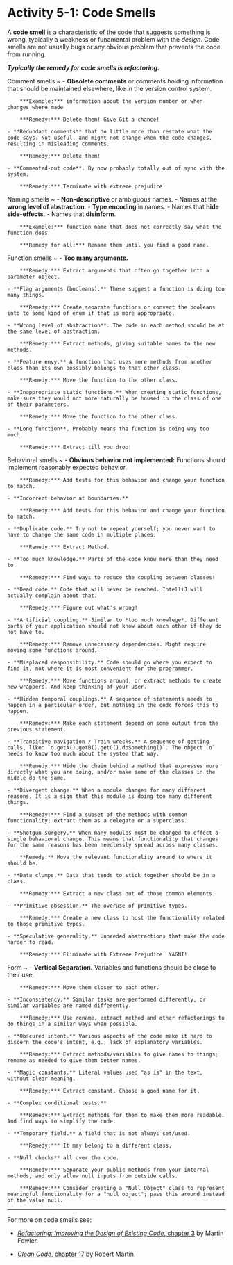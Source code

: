 # Activity 5-1: Code Smells

A **code smell** is a characteristic of the code that suggests something is wrong, typically a weakness or funamental problem with the *design*.  Code smells are not usually bugs or any obvious problem that prevents the code from running.  

***Typically the remedy for code smells is refactoring.***

Comment smells
  ~ - **Obsolete comments** or comments holding information that should be maintained elsewhere, like in the version control system. 

        ***Example:*** information about the version number or when changes where made

        ***Remedy:*** Delete them! Give Git a chance!

    - **Redundant comments** that do little more than restate what the code says. Not useful, and might not change when the code changes, resulting in misleading comments.

        ***Remedy:*** Delete them!

    - **Commented-out code**. By now probably totally out of sync with the system.

        ***Remedy:*** Terminate with extreme prejudice!

Naming smells
  ~ - **Non-descriptive** or ambiguous names.
    - Names at the **wrong level of abstraction**.
    - **Type encoding** in names.
    - Names that **hide side-effects**.
    - Names that **disinform**.

        ***Example:*** function name that does not correctly say what the function does

        ***Remedy for all:*** Rename them until you find a good name.

Function smells
  ~ - **Too many arguments.**

        ***Remedy:*** Extract arguments that often go together into a parameter object. 

    - **Flag arguments (booleans).** These suggest a function is doing too many things.

        ***Remedy:*** Create separate functions or convert the booleans into to some kind of enum if that is more appropriate.

    - **Wrong level of abstraction**. The code in each method should be at the same level of abstraction.

        ***Remedy:*** Extract methods, giving suitable names to the new methods.

    - **Feature envy.** A function that uses more methods from another class than its own possibly belongs to that other class.

        ***Remedy:*** Move the function to the other class.

    - **Inappropriate static functions.** When creating static functions, make sure they would not more naturally be housed in the class of one of their parameters.

        ***Remedy:*** Move the function to the other class.

    - **Long function**. Probably means the function is doing way too much.

        ***Remedy:*** Extract till you drop!

Behavioral smells
  ~ - **Obvious behavior not implemented:** Functions should implement reasonably expected behavior.

        ***Remedy:*** Add tests for this behavior and change your function to match.

    - **Incorrect behavior at boundaries.**

        ***Remedy:*** Add tests for this behavior and change your function to match.

    - **Duplicate code.** Try not to repeat yourself; you never want to have to change the same code in multiple places.

        ***Remedy:*** Extract Method.

    - **Too much knowledge.** Parts of the code know more than they need to.

        ***Remedy:*** Find ways to reduce the coupling between classes!

    - **Dead code.** Code that will never be reached. IntelliJ will actually complain about that.

        ***Remedy:*** Figure out what's wrong!

    - **Artificial coupling.** Similar to *too much knowlege*. Different parts of your application should not know about each other if they do not have to.

        ***Remedy:*** Remove unnecessary dependencies. Might require moving some functions around.

    - **Misplaced responsibility.** Code should go where you expect to find it, not where it is most convenient for the programmer.

        ***Remedy:*** Move functions around, or extract methods to create new wrappers. And keep thinking of your user.

    - **Hidden temporal couplings.** A sequence of statements needs to happen in a particular order, but nothing in the code forces this to happen.

        ***Remedy:*** Make each statement depend on some output from the previous statement.

    - **Transitive navigation / Train wrecks.** A sequence of getting calls, like: `o.getA().getB().getC().doSomething()`. The object `o` needs to know too much about the system that way.

        ***Remedy:*** Hide the chain behind a method that expresses more directly what you are doing, and/or make some of the classes in the middle do the same.

    - **Divergent change.** When a module changes for many different reasons. It is a sign that this module is doing too many different things.

        ***Remedy:*** Find a subset of the methods with common functionality; extract them as a delegate or a superclass.

    - **Shotgun surgery.** When many modules must be changed to effect a single behavioral change. This means that functionality that changes for the same reasons has been needlessly spread across many classes.

        **Remedy:** Move the relevant functionality around to where it should be.

    - **Data clumps.** Data that tends to stick together should be in a class.

        ***Remedy:*** Extract a new class out of those common elements.

    - **Primitive obsession.** The overuse of primitive types.

        ***Remedy:*** Create a new class to host the functionality related to those primitive types.

    - **Speculative generality.** Unneeded abstractions that make the code harder to read.

        ***Remedy:*** Eliminate with Extreme Prejudice! YAGNI!

Form
  ~ - **Vertical Separation.** Variables and functions should be close to their use.

        ***Remedy:*** Move them closer to each other.

    - **Inconsistency.** Similar tasks are performed differently, or similar variables are named differently.

        ***Remedy:*** Use rename, extract method and other refactorings to do things in a similar ways when possible.

    - **Obscured intent.** Various aspects of the code make it hard to discern the code's intent, e.g., lack of explanatory variables.

        ***Remedy:*** Extract methods/variables to give names to things; rename as needed to give them better names.

    - **Magic constants.** Literal values used "as is" in the text, without clear meaning.

        ***Remedy:*** Extract constant. Choose a good name for it.

    - **Complex conditional tests.**

        ***Remedy:*** Extract methods for them to make them more readable. And find ways to simplify the code.

    - **Temporary field.** A field that is not always set/used.

        ***Remedy:*** It may belong to a different class.

    - **Null checks** all over the code.

        ***Remedy:*** Separate your public methods from your internal methods, and only allow null inputs from outside calls.

        ***Remedy:*** Consider creating a "Null Object" class to represent meaningful functionality for a "null object"; pass this around instead of the value null.

_______________________________

For more on code smells see:

- [*Refactoring: Improving the Design of Existing Code*, chapter 3](https://learning.oreilly.com/library/view/refactoring-improving-the/9780134757681/ch03.xhtml) by Martin Fowler. 

- [*Clean Code*, chapter 17](https://learning.oreilly.com/library/view/clean-code/9780136083238/chapter17.html) by Robert Martin.

